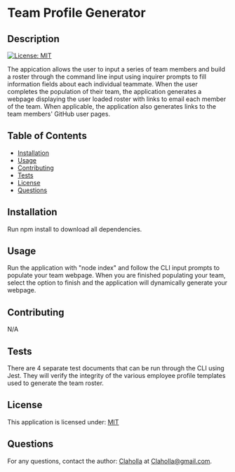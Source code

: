 
  # Team Profile Generator
  
  ## Description

  [![License: MIT](https://img.shields.io/badge/License-MIT-yellow.svg)](https://opensource.org/licenses/MIT)

  The appication allows the user to input a series of team members and build a roster through the command line input using inquirer prompts to fill information fields about each individual teammate. When the user completes the population of their team, the application generates a webpage displaying the user loaded roster with links to email each member of the team. When applicable, the application also generates links to the team members' GitHub user pages.

  ## Table of Contents

  - [Installation](#installation)
  - [Usage](#usage)
  - [Contributing](#contributing)
  - [Tests](#tests)
  - [License](#license)
  - [Questions](#questions)

  ## Installation

  Run npm install to download all dependencies.

  ## Usage

  Run the application with "node index" and follow the CLI input prompts to populate your team webpage. When you are finished populating your team, select the option to finish and the application will dynamically generate your webpage.

  ## Contributing

  N/A

  ## Tests

  There are 4 separate test documents that can be run through the CLI using Jest. They will verify the integrity of the various employee profile templates used to generate the team roster.

  ## License

  This application is licensed under: [MIT](https://opensource.org/licenses/MIT)

  ## Questions

  For any questions, contact the author: [Claholla](https://www.github.com/Claholla) at Claholla@gmail.com.

  
